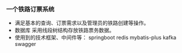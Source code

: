 ### 一个铁路订票系统
- 满足基本的查询、订票需求以及管理员的铁路创建等操作。
- 数据库 
  采用线段树结构存放铁路票务数据。
- 使用到的技术框架、中间件等：
  springboot
  redis
  mybatis-plus
  kafka
  swagger


